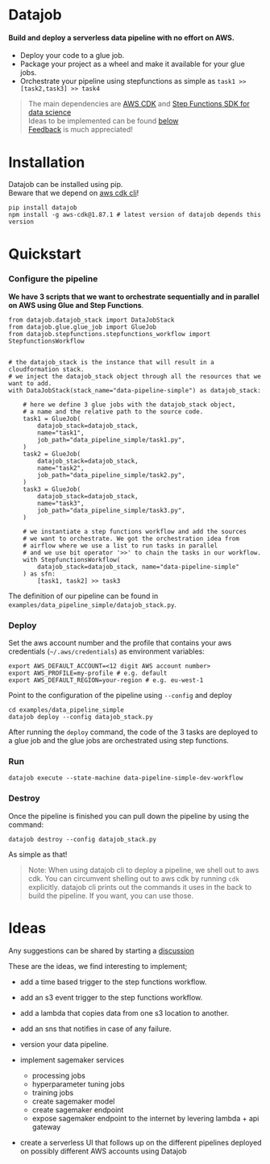 # Datajob

#### Build and deploy a serverless data pipeline with no effort on AWS.

- Deploy your code to a glue job.
- Package your project as a wheel and make it available for your glue jobs.
- Orchestrate your pipeline using stepfunctions as simple as `task1 >> [task2,task3] >> task4`

> The main dependencies are [AWS CDK](https://github.com/aws/aws-cdk) and [Step Functions SDK for data science](https://github.com/aws/aws-step-functions-data-science-sdk-python) <br/>
> Ideas to be implemented can be found [below](#ideas) <br/>
> [Feedback](https://github.com/vincentclaes/datajob/discussions) is much appreciated!


# Installation

 Datajob can be installed using pip. <br/>
 Beware that we depend on [aws cdk cli](https://github.com/aws/aws-cdk)!

    pip install datajob
    npm install -g aws-cdk@1.87.1 # latest version of datajob depends this version

# Quickstart

### Configure the pipeline
**We have 3 scripts that we want to orchestrate sequentially and in parallel on AWS using Glue and Step Functions**.

    from datajob.datajob_stack import DataJobStack
    from datajob.glue.glue_job import GlueJob
    from datajob.stepfunctions.stepfunctions_workflow import StepfunctionsWorkflow


    # the datajob_stack is the instance that will result in a cloudformation stack.
    # we inject the datajob_stack object through all the resources that we want to add.
    with DataJobStack(stack_name="data-pipeline-simple") as datajob_stack:

        # here we define 3 glue jobs with the datajob_stack object,
        # a name and the relative path to the source code.
        task1 = GlueJob(
            datajob_stack=datajob_stack,
            name="task1",
            job_path="data_pipeline_simple/task1.py",
        )
        task2 = GlueJob(
            datajob_stack=datajob_stack,
            name="task2",
            job_path="data_pipeline_simple/task2.py",
        )
        task3 = GlueJob(
            datajob_stack=datajob_stack,
            name="task3",
            job_path="data_pipeline_simple/task3.py",
        )

        # we instantiate a step functions workflow and add the sources
        # we want to orchestrate. We got the orchestration idea from
        # airflow where we use a list to run tasks in parallel
        # and we use bit operator '>>' to chain the tasks in our workflow.
        with StepfunctionsWorkflow(
            datajob_stack=datajob_stack, name="data-pipeline-simple"
        ) as sfn:
            [task1, task2] >> task3

The definition of our pipeline can be found in `examples/data_pipeline_simple/datajob_stack.py`.


### Deploy

Set the aws account number and the profile that contains your aws credentials (`~/.aws/credentials`) as environment variables:

    export AWS_DEFAULT_ACCOUNT=<12 digit AWS account number>
    export AWS_PROFILE=my-profile # e.g. default
    export AWS_DEFAULT_REGION=your-region # e.g. eu-west-1

Point to the configuration of the pipeline using `--config` and deploy

    cd examples/data_pipeline_simple
    datajob deploy --config datajob_stack.py

After running the `deploy` command, the code of the 3 tasks are deployed to a glue job and the glue jobs are orchestrated using step functions.

### Run

    datajob execute --state-machine data-pipeline-simple-dev-workflow

### Destroy

Once the pipeline is finished you can pull down the pipeline by using the command:

    datajob destroy --config datajob_stack.py

As simple as that!

> Note: When using datajob cli to deploy a pipeline, we shell out to aws cdk.
> You can circumvent shelling out to aws cdk by running `cdk` explicitly.
> datajob cli prints out the commands it uses in the back to build the pipeline.
> If you want, you can use those.

# Ideas

Any suggestions can be shared by starting a [discussion](https://github.com/vincentclaes/datajob/discussions)

These are the ideas, we find interesting to implement;

- add a time based trigger to the step functions workflow.
- add an s3 event trigger to the step functions workflow.
- add a lambda that copies data from one s3 location to another.
- add an sns that notifies in case of any failure.
- version your data pipeline.
- implement sagemaker services
    - processing jobs
    - hyperparameter tuning jobs
    - training jobs
    - create sagemaker model
    - create sagemaker endpoint
    - expose sagemaker endpoint to the internet by levering lambda + api gateway

- create a serverless UI that follows up on the different pipelines deployed on possibly different AWS accounts using Datajob
